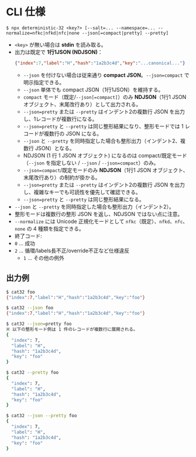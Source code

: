 # CLI 仕様

```
$ npx deterministic-32 <key?> [--salt=... --namespace=... --normalize=nfkc|nfkd|nfc|none --json[=compact|pretty] --pretty]
```

- `<key>` が無い場合は **stdin** を読み取る。
- 出力は既定で **1行1JSON (NDJSON)**：
  ```json
  {"index":7,"label":"H","hash":"1a2b3c4d","key":"...canonical..."}
  ```
  - `--json` を付けない場合は従来通り **compact JSON**。`--json=compact` で明示指定できる。
  - `--json` 単体でも compact JSON（1行1JSON）を維持する。
  - `compact` モード（既定/`--json[=compact]`）のみ **NDJSON**（1行1 JSON オブジェクト、末尾改行あり）として出力される。
  - `--json=pretty` または `--pretty` はインデント2の複数行 JSON を出力し、1レコードが複数行になる。
  - `--json=pretty` と `--pretty` は同じ整形結果になり、整形モードでは 1 レコードが複数行の JSON になる。
  - `--json` と `--pretty` を同時指定した場合も整形出力（インデント2、複数行 JSON）となる。
  - NDJSON (1 行 1 JSON オブジェクト) になるのは compact/既定モード（`--json` を指定しない / `--json` / `--json=compact`）のみ。
  - `--json=compact`/既定モードのみ **NDJSON**（1行1 JSON オブジェクト、末尾改行あり）の制約が掛かる。
  - `--json=pretty` または `--pretty` はインデント2の複数行 JSON を出力し、複雑なキーでも可読性を優先して確認できる。
  - `--json=pretty` と `--pretty` は同じ整形結果になる。
- `--json` と `--pretty` を同時指定した場合も整形出力（インデント2）。
- 整形モードは複数行の整形 JSON を返し、NDJSON ではない点に注意。
- `--normalize` には Unicode 正規化モードとして `nfkc`（既定）、`nfkd`、`nfc`、`none` の 4 種類を指定できる。
- 終了コード:
- `0` … 成功
- `2` … 循環/labels長不正/override不正など仕様違反
  - `1` … その他の例外

## 出力例

```sh
$ cat32 foo
{"index":7,"label":"H","hash":"1a2b3c4d","key":"foo"}

$ cat32 --json foo
{"index":7,"label":"H","hash":"1a2b3c4d","key":"foo"}

$ cat32 --json=pretty foo
※ 以下の整形モード例は 1 件のレコードが複数行に展開される。
{
  "index": 7,
  "label": "H",
  "hash": "1a2b3c4d",
  "key": "foo"
}

$ cat32 --pretty foo
{
  "index": 7,
  "label": "H",
  "hash": "1a2b3c4d",
  "key": "foo"
}

$ cat32 --json --pretty foo
{
  "index": 7,
  "label": "H",
  "hash": "1a2b3c4d",
  "key": "foo"
}
```
